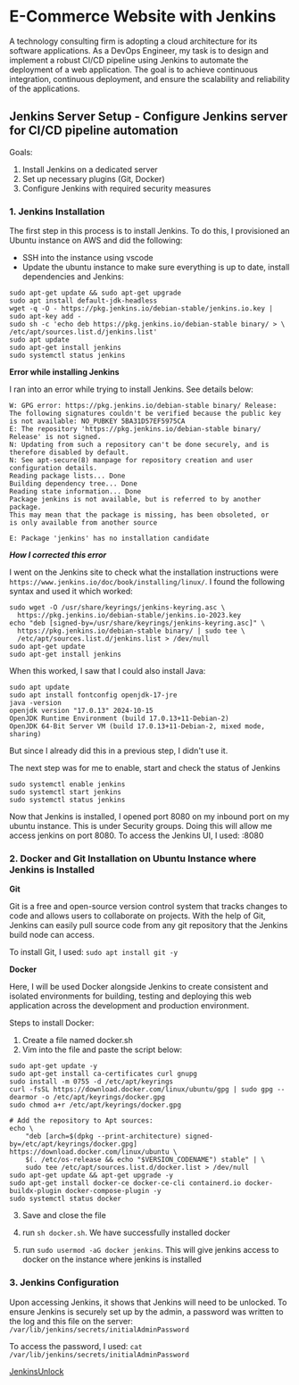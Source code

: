 # E-Commerce Website with Jenkins

A technology consulting firm is adopting a cloud architecture for its software applications. As a DevOps Engineer, my task is to design and implement a robust CI/CD pipeline using Jenkins to automate the deployment of a web application. The goal is to achieve continuous integration, continuous deployment, and ensure the scalability and reliability of the applications.

## Jenkins Server Setup - Configure Jenkins server for CI/CD pipeline automation

Goals:

1. Install Jenkins on a dedicated server
2. Set up necessary plugins (Git, Docker)
3. Configure Jenkins with required security measures

### 1. Jenkins Installation

The first step in this process is to install Jenkins. To do this, I provisioned an Ubuntu instance on AWS and did the following:

- SSH into the instance using vscode
- Update the ubuntu instance to make sure everything is up to date, install dependencies and Jenkins:

```
sudo apt-get update && sudo apt-get upgrade
sudo apt install default-jdk-headless
wget -q -O - https://pkg.jenkins.io/debian-stable/jenkins.io.key | sudo apt-key add -
sudo sh -c 'echo deb https://pkg.jenkins.io/debian-stable binary/ > \
/etc/apt/sources.list.d/jenkins.list'
sudo apt update
sudo apt-get install jenkins
sudo systemctl status jenkins
```

**Error while installing Jenkins**

I ran into an error while trying to install Jenkins. See details below:

```
W: GPG error: https://pkg.jenkins.io/debian-stable binary/ Release: The following signatures couldn't be verified because the public key is not available: NO_PUBKEY 5BA31D57EF5975CA
E: The repository 'https://pkg.jenkins.io/debian-stable binary/ Release' is not signed.
N: Updating from such a repository can't be done securely, and is therefore disabled by default.
N: See apt-secure(8) manpage for repository creation and user configuration details.
Reading package lists... Done
Building dependency tree... Done
Reading state information... Done
Package jenkins is not available, but is referred to by another package.
This may mean that the package is missing, has been obsoleted, or
is only available from another source

E: Package 'jenkins' has no installation candidate
```

***How I corrected this error***

I went on the Jenkins site to check what the installation instructions were `https://www.jenkins.io/doc/book/installing/linux/`. I found the following syntax and used it which worked:

```
sudo wget -O /usr/share/keyrings/jenkins-keyring.asc \
  https://pkg.jenkins.io/debian-stable/jenkins.io-2023.key
echo "deb [signed-by=/usr/share/keyrings/jenkins-keyring.asc]" \
  https://pkg.jenkins.io/debian-stable binary/ | sudo tee \
  /etc/apt/sources.list.d/jenkins.list > /dev/null
sudo apt-get update
sudo apt-get install jenkins
```

When this worked, I saw that I could also install Java:

```
sudo apt update
sudo apt install fontconfig openjdk-17-jre
java -version
openjdk version "17.0.13" 2024-10-15
OpenJDK Runtime Environment (build 17.0.13+11-Debian-2)
OpenJDK 64-Bit Server VM (build 17.0.13+11-Debian-2, mixed mode, sharing)
```

But since I already did this in a previous step, I didn't use it.

The next step was for me to enable, start and check the status of Jenkins

```
sudo systemctl enable jenkins
sudo systemctl start jenkins
sudo systemctl status jenkins
```

Now that Jenkins is installed, I opened port 8080 on my inbound port on my ubuntu instance. This is under Security groups. Doing this will allow me access jenkins on port 8080.
To access the Jenkins UI, I used: <jenkins-ip-address>:8080

### 2. Docker and Git Installation on Ubuntu Instance where Jenkins is Installed

**Git**

Git is a free and open-source version control system that tracks changes to code and allows users to collaborate on projects. With the help of Git, Jenkins can easily pull source code from any git repository that the Jenkins build node can access.

To install Git, I used: `sudo apt install git -y`

**Docker**

Here, I will be used Docker alongside Jenkins to create consistent and isolated environments for building, testing and deploying this web application across the development and production environment.

Steps to install Docker:

1. Create a file named docker.sh
2. Vim into the file and paste the script below:

```
sudo apt-get update -y
sudo apt-get install ca-certificates curl gnupg
sudo install -m 0755 -d /etc/apt/keyrings
curl -fsSL https://download.docker.com/linux/ubuntu/gpg | sudo gpg --dearmor -o /etc/apt/keyrings/docker.gpg
sudo chmod a+r /etc/apt/keyrings/docker.gpg

# Add the repository to Apt sources:
echo \
    "deb [arch=$(dpkg --print-architecture) signed-by=/etc/apt/keyrings/docker.gpg] https://download.docker.com/linux/ubuntu \
    $(. /etc/os-release && echo "$VERSION_CODENAME") stable" | \
    sudo tee /etc/apt/sources.list.d/docker.list > /dev/null
sudo apt-get update && apt-get upgrade -y
sudo apt-get install docker-ce docker-ce-cli containerd.io docker-buildx-plugin docker-compose-plugin -y
sudo systemctl status docker
```

3. Save and close the file
4. run `sh docker.sh`. We have successfully installed docker

5. run `sudo usermod -aG docker jenkins`. This will give jenkins access to docker on the instance where jenkins is installed

### 3. Jenkins Configuration

Upon accessing Jenkins, it shows that Jenkins will need to be unlocked. To ensure Jenkins is securely set up by the admin, a password was written to the log and this file on the server:
`/var/lib/jenkins/secrets/initialAdminPassword`

To access the password, I used:
`cat /var/lib/jenkins/secrets/initialAdminPassword`

[JenkinsUnlock](./img/1%20Jenkins%20Unlock.jpg)

